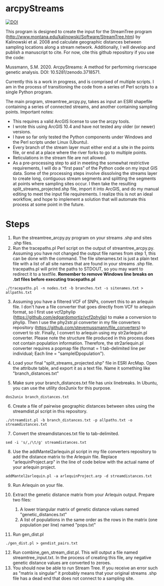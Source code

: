 # arcpyStreams

[![DOI](https://zenodo.org/badge/79284049.svg)](https://zenodo.org/badge/latestdoi/79284049)

This program is designed to create the input for the StreamTree program (http://www.montana.edu/kalinowski/Software/StreamTree.htm) by Kalinowski et al. 2008 and calculate geographic distances between sampling locations along a stream network. Additionally, I will develop and publish a manuscript to cite. For now, cite this github repository if you use the code:

Mussmann, S.M. 2020. ArcpyStreams: A method for performing riverscape genetic analysis. DOI: 10.5281/zenodo.3718571.

Currently this is a work in progress, and is comprised of multiple scripts.  I am in the process of transitioning the code from a series of Perl scripts to a single Python program.

The main program, streamtree_arcpy.py, takes as input an ESRI shapefile containing a series of connected streams, and another containing sampling points.
Important notes:
* This requires a valid ArcGIS license to use the arcpy tools.  
* I wrote this using ArcGIS 10.4 and have not tested any older (or newer) versions.
* I have so far only tested the Python components under Windows and the Perl scripts under Linux (Ubuntu).
* Every branch of the stream layer must either end at a site in the points file, or end at a place where the river forks to go to multiple points.
* Reticulations in the stream file are not allowed.
* As a pre-processing step to aid in meeting the somewhat restrictive requirements, I will do a "first pass" of the Python code on my input GIS data.  Some of the processing steps involve dissolving the streams layer to create long, contiguous stream segments and splitting the segments at points where sampling sites occur.  I then take the resulting split_streams_projected.shp file, import it into ArcGIS, and do my manual editing to meet the input file requirements.  I realize this is not an ideal workflow, and hope to implement a solution that will automate this process at some point in the future.  

# Steps
1. Run the streamtree_arcpy.py program on your streams .shp and sites .shp files.
2. Run the tracepaths.pl Perl script on the output of streamtree_arcpy.py.  Assuming you have not changed the output file names from step 1, this can be done with the command.  The file sitenames.txt is just a plain text file with a list of all site names that are found in your streams .shp file.  tracepaths.pl will print the paths to STDOUT, so you may want to redirect it to a textfile. **Remember to remove Windows line breaks on .txt files before executing tracepaths.pl**
```
./tracepaths.pl -n nodes.txt -b branches.txt -s sitenames.txt > allpaths.txt
```
3. Assuming you have a filtered VCF of SNPs, convert this to an arlequin file. I don't have a file converter that goes directly from VCF to arlequin format, so I first use vcf2phylip (https://github.com/edgardomortiz/vcf2phylip) to make a conversion to phylip. Then I use the phy2str.pl converter in my file converters repository (https://github.com/stevemussmann/file_converters) to convert to str. Finally, I convert to arlequin using my str2arlequin.pl converter. Please note the structure file produced in this process does not contain population information. Therefore, the str2arlequin.pl converter requires a popmap file (format = 1 tab-delimited line per individual; Each line = "sampleID<tab>population"). 
   
4. Load your final "split_streams_projected.shp" file in ESRI ArcMap. Open the attribute table, and export it as a text file. Name it something like "branch_distances.txt"

5. Make sure your branch_distances.txt file has unix linebreaks. In Ubuntu, you can use the utility dos2unix for this purpose.
```
dos2unix branch_distances.txt 
```

6. Create a file of pairwise geographic distances between sites using the streamdist.pl script in this repository.
```
./streamdist.pl -b branch_distances.txt -p allpaths.txt -o streamdistances.txt
```
    
7. Convert the streamdistances.txt file to tab-delimited.
```
sed -i 's/,/\t/g' streamdistances.txt
```

8. Use the addMantel2arlequin.pl script in my file converters repository to add the distance matrix to the Arlequin file. Replace "arlequinProject.arp" in the line of code below with the actual name of your arlequin project.
```
addMantel2arlequin.pl -a arlequinProject.arp -d streamdistances.txt
```

9. Run Arlequin on your file.
    
10. Extract the genetic distance matrix from your Arlequin output.  Prepare two files:
    1. A lower triangular matrix of genetic distance values named "genetic_distances.txt"
    2. A list of populations in the same order as the rows in the matrix (one population per line) named "pops.txt"
    
11. Run gen_dist.pl
```
./gen_dist.pl > gendist_pairs.txt
```
12. Run combine_gen_stream_dist.pl.  This will output a file named streamtree_input.txt.  In the process of creating this file, any negative genetic distance values are converted to zeroes.  
13. You should now be able to run Stream Tree.  If you receive an error such as "matrix is singular" it probably means that your original streams .shp file has a dead end that does not connect to a sampling site.
